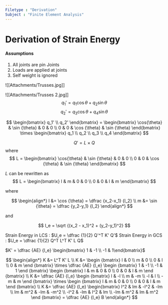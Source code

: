 ```yaml
---
Filetype : "Derivation"
Subject : "Finite Element Analysis"
---
```

# Derivation of Strain Energy

#### Assumptions
1. All joints are pin Joints
2. Loads are applied at joints
3. Self weight is ignored

![[Attachments/Trusses.jpg]]

![[Attachments/Trusses 2.jpg]]
$$
q_1' = q_1 \cos {\theta} + q_2 \sin {\theta}
$$
$$
q_2' = q_3 \cos {\theta} + q_4 \sin {\theta}
$$

$$
\begin{bmatrix} 
q_1' \\ q_2'
\end{bmatrix} = 
\begin{bmatrix}
\cos{\theta} & \sin {\theta} & 0 & 0 \\
0 & 0 & \cos {\theta} & \sin {\theta}
\end{bmatrix} 
\times 
\begin{bmatrix}
q_1 \\ q_2 \\ q_3 \\ q_4 
\end{bmatrix} 
$$

$$
Q' = L\times Q
$$
where
$$
L = 
\begin{bmatrix}
\cos{\theta} & \sin {\theta} & 0 & 0 \\
0 & 0 & \cos {\theta} & \sin {\theta}
\end{bmatrix} 
$$

$L$ can be rewritten as 
$$
L = 
\begin{bmatrix}
l & m & 0 & 0 \\
0 & 0 & l & m
\end{bmatrix} 
$$

where

$$
\begin{align*}
l &= \cos {\theta} = \dfrac {x_2-x_1} {l_2} \\
m &= \sin {\theta} = \dfrac {y_2-y_1} {l_2}
\end{align*}
$$

and 

$$
l_e = \sqrt {(x_2 - x_1)^2 + (y_2-y_1)^2}
$$

Strain Energy in LCS : $U_e = \dfrac {1}{2} Q'^T K' Q'$
Strain Energy in GCS : $U_e = \dfrac {1}{2} Q^T L^T K' L Q$

$K' = \dfrac {AE} {l_e} \begin{bmatrix} 1 & -1 \\ -1 & 1\end{bmatrix}$

$$
\begin{align*}
K &=  L^T K' L \\
K &= 
\begin {bmatrix}
l & 0 \\ m & 0 \\ 0 & l \\ 0 & m
\end {bmatrix}
\times \dfrac {AE} {l_e}
\begin {bmatrix}
1 & -1 \\ -1 & 1
\end {bmatrix}
\begin {bmatrix}
l & m & 0 & 0 \\ 0 & 0 & l & m
\end {bmatrix} 
\\
K &=
\dfrac {AE} {l_e} 
\begin {bmatrix}
l & -l \\ m & -m \\ -l & l \\ -m & m
\end {bmatrix}
\times 
\begin {bmatrix}
l & m & 0 & 0 \\ 0 & 0 & l & m
\end {bmatrix} 
\\
K &= 
\dfrac {AE} {l_e}
\begin{bmatrix}
l^2 & lm & -l^2 & -lm \\
lm & m^2 & -lm & -m^2 \\
-l^2 & -lm & l^2 & lm \\
-lm & m^2 & lm & m^2 
\end {bmatrix} 
= \dfrac {AE} {l_e} B
\end{align*}
$$